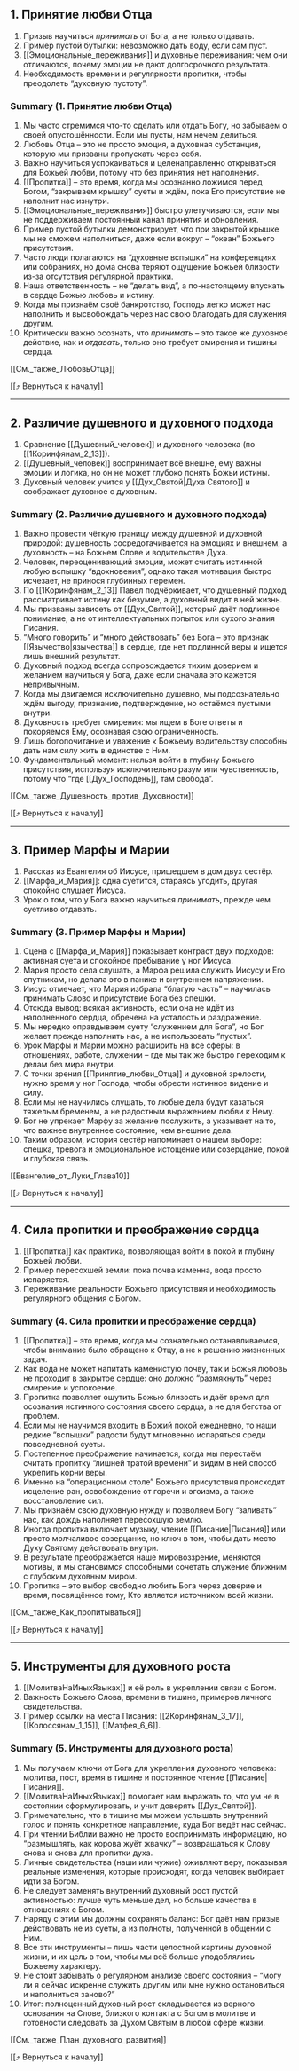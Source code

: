 
## 1. Принятие любви Отца  
1. Призыв научиться *принимать* от Бога, а не только отдавать.  
2. Пример пустой бутылки: невозможно дать воду, если сам пуст.  
3. [[Эмоциональные_переживания]] и духовные переживания: чем они отличаются, почему эмоции не дают долгосрочного результата.  
4. Необходимость времени и регулярности пропитки, чтобы преодолеть “духовную пустоту”.  

### Summary (1. Принятие любви Отца)  
1. Мы часто стремимся что-то сделать или отдать Богу, но забываем о своей опустошённости. Если мы пусты, нам нечем делиться.  
2. Любовь Отца – это не просто эмоция, а духовная субстанция, которую мы призваны пропускать через себя.  
3. Важно научиться успокаиваться и целенаправленно открываться для Божьей любви, потому что без принятия нет наполнения.  
4. [[Пропитка]] – это время, когда мы осознанно ложимся перед Богом, “закрываем крышку” суеты и ждём, пока Его присутствие не наполнит нас изнутри.  
5. [[Эмоциональные_переживания]] быстро улетучиваются, если мы не поддерживаем постоянный канал принятия и обновления.  
6. Пример пустой бутылки демонстрирует, что при закрытой крышке мы не сможем наполниться, даже если вокруг – “океан” Божьего присутствия.  
7. Часто люди полагаются на “духовные вспышки” на конференциях или собраниях, но дома снова теряют ощущение Божьей близости из-за отсутствия регулярной практики.  
8. Наша ответственность – не “делать вид”, а по-настоящему впускать в сердце Божью любовь и истину.  
9. Когда мы признаём своё банкротство, Господь легко может нас наполнить и высвобождать через нас свою благодать для служения другим.  
10. Критически важно осознать, что *принимать* – это такое же духовное действие, как и *отдавать*, только оно требует смирения и тишины сердца.  

[[См._также_ЛюбовьОтца]]  

[[:arrow_heading_up: Вернуться к началу]]

---

## 2. Различие душевного и духовного подхода  
1. Сравнение [[Душевный_человек]] и духовного человека (по [[1Коринфянам_2_13]]).  
2. [[Душевный_человек]] воспринимает всё внешне, ему важны эмоции и логика, но он не может глубоко понять Божьи истины.  
3. Духовный человек учится у [[Дух_Святой|Духа Святого]] и соображает духовное с духовным.  

### Summary (2. Различие душевного и духовного подхода)  
1. Важно провести чёткую границу между душевной и духовной природой: душевность сосредотачивается на эмоциях и внешнем, а духовность – на Божьем Слове и водительстве Духа.  
2. Человек, переоценивающий эмоции, может считать истинной любую вспышку “вдохновения”, однако такая мотивация быстро исчезает, не принося глубинных перемен.  
3. По [[1Коринфянам_2_13]] Павел подчёркивает, что душевный подход рассматривает истину как безумие, а духовный видит в ней жизнь.  
4. Мы призваны зависеть от [[Дух_Святой]], который даёт подлинное понимание, а не от интеллектуальных попыток или сухого знания Писания.  
5. “Много говорить” и “много действовать” без Бога – это признак [[Язычество|язычества]] в сердце, где нет подлинной веры и ищется лишь внешний результат.  
6. Духовный подход всегда сопровождается тихим доверием и желанием научиться у Бога, даже если сначала это кажется непривычным.  
7. Когда мы двигаемся исключительно душевно, мы подсознательно ждём выгоду, признание, подтверждение, но остаёмся пустыми внутри.  
8. Духовность требует смирения: мы ищем в Боге ответы и покоряемся Ему, осознавая свою ограниченность.  
9. Лишь богопочитание и уважение к Божьему водительству способны дать нам силу жить в единстве с Ним.  
10. Фундаментальный момент: нельзя войти в глубину Божьего присутствия, используя исключительно разум или чувственность, потому что “где [[Дух_Господень]], там свобода”.  

[[См._также_Душевность_против_Духовности]]  

[[:arrow_heading_up: Вернуться к началу]]

---

## 3. Пример Марфы и Марии  
1. Рассказ из Евангелия об Иисусе, пришедшем в дом двух сестёр.  
2. [[Марфа_и_Мария]]: одна суетится, стараясь угодить, другая спокойно слушает Иисуса.  
3. Урок о том, что у Бога важно научиться *принимать*, прежде чем суетливо отдавать.  

### Summary (3. Пример Марфы и Марии)  
1. Сцена с [[Марфа_и_Мария]] показывает контраст двух подходов: активная суета и спокойное пребывание у ног Иисуса.  
2. Мария просто села слушать, а Марфа решила служить Иисусу и Его спутникам, но делала это в панике и внутреннем напряжении.  
3. Иисус отмечает, что Мария избрала “благую часть” – научилась принимать Слово и присутствие Бога без спешки.  
4. Отсюда вывод: всякая активность, если она не идёт из наполненного сердца, обречена на усталость и раздражение.  
5. Мы нередко оправдываем суету “служением для Бога”, но Бог желает прежде наполнить нас, а не использовать “пустых”.  
6. Урок Марфы и Марии можно расширить на все сферы: в отношениях, работе, служении – где мы так же быстро переходим к делам без мира внутри.  
7. С точки зрения [[Принятие_любви_Отца]] и духовной зрелости, нужно время у ног Господа, чтобы обрести истинное видение и силу.  
8. Если мы не научились слушать, то любые дела будут казаться тяжелым бременем, а не радостным выражением любви к Нему.  
9. Бог не упрекает Марфу за желание послужить, а указывает на то, что важнее внутреннее состояние, чем внешние дела.  
10. Таким образом, история сестёр напоминает о нашем выборе: спешка, тревога и эмоциональное истощение или созерцание, покой и глубокая связь.  

[[Евангелие_от_Луки_Глава10]]  

[[:arrow_heading_up: Вернуться к началу]]

---

## 4. Сила пропитки и преображение сердца  
1. [[Пропитка]] как практика, позволяющая войти в покой и глубину Божьей любви.  
2. Пример пересохшей земли: пока почва каменна, вода просто испаряется.  
3. Переживание реальности Божьего присутствия и необходимость регулярного общения с Богом.  

### Summary (4. Сила пропитки и преображение сердца)  
1. [[Пропитка]] – это время, когда мы сознательно останавливаемся, чтобы внимание было обращено к Отцу, а не к решению жизненных задач.  
2. Как вода не может напитать каменистую почву, так и Божья любовь не проходит в закрытое сердце: оно должно “размякнуть” через смирение и успокоение.  
3. Пропитка позволяет ощутить Божью близость и даёт время для осознания истинного состояния своего сердца, а не для бегства от проблем.  
4. Если мы не научимся входить в Божий покой ежедневно, то наши редкие “вспышки” радости будут мгновенно испаряться среди повседневной суеты.  
5. Постепенное преображение начинается, когда мы перестаём считать пропитку “лишней тратой времени” и видим в ней способ укрепить корни веры.  
6. Именно на “операционном столе” Божьего присутствия происходит исцеление ран, освобождение от горечи и эгоизма, а также восстановление сил.  
7. Мы признаём свою духовную нужду и позволяем Богу “заливать” нас, как дождь наполняет пересохшую землю.  
8. Иногда пропитка включает музыку, чтение [[Писание|Писания]] или просто молчаливое созерцание, но ключ в том, чтобы дать место Духу Святому действовать внутри.  
9. В результате преображается наше мировоззрение, меняются мотивы, и мы становимся способными сочетать служение ближним с глубоким духовным миром.  
10. Пропитка – это выбор свободно любить Бога через доверие и время, посвящённое тому, Кто является источником всей жизни.  

[[См._также_Как_пропитываться]]  

[[:arrow_heading_up: Вернуться к началу]]

---

## 5. Инструменты для духовного роста  
1. [[МолитваНаИныхЯзыках]] и её роль в укреплении связи с Богом.  
2. Важность Божьего Слова, времени в тишине, примеров личного свидетельства.  
3. Пример ссылки на места Писания: [[2Коринфянам_3_17]], [[Колоссянам_1_15]], [[Матфея_6_6]].  

### Summary (5. Инструменты для духовного роста)  
1. Мы получаем ключи от Бога для укрепления духовного человека: молитва, пост, время в тишине и постоянное чтение [[Писание|Писания]].  
2. [[МолитваНаИныхЯзыках]] помогает нам выражать то, что ум не в состоянии сформулировать, и учит доверять [[Дух_Святой]].  
3. Примечательно, что в тишине мы можем услышать внутренний голос и понять конкретное направление, куда Бог ведёт нас сейчас.  
4. При чтении Библии важно не просто воспринимать информацию, но “размышлять, как корова жуёт жвачку” – возвращаться к Слову снова и снова для пропитки духа.  
5. Личные свидетельства (наши или чужие) оживляют веру, показывая реальные изменения, которые происходят, когда человек выбирает идти за Богом.  
6. Не следует заменять внутренний духовный рост пустой активностью: лучше чуть меньше дел, но больше качества в отношениях с Богом.  
7. Наряду с этим мы должны сохранять баланс: Бог даёт нам призыв действовать не из суеты, а из полноты, полученной в общении с Ним.  
8. Все эти инструменты – лишь части целостной картины духовной жизни, и их цель в том, чтобы мы всё больше уподоблялись Божьему характеру.  
9. Не стоит забывать о регулярном анализе своего состояния – “могу ли я сейчас искренне служить другим или мне нужно остановиться и наполниться заново?”  
10. Итог: полноценный духовный рост складывается из верного основания на Слове, близкого контакта с Богом в молитве и готовности следовать за Духом Святым в любой сфере жизни.  

[[См._также_План_духовного_развития]]  

[[:arrow_heading_up: Вернуться к началу]]
